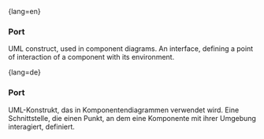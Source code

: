 {lang=en}
### Port

UML construct, used in component diagrams. An interface,
defining a point of interaction of a component
with its environment.

{lang=de}
### Port

UML-Konstrukt, das in Komponentendiagrammen verwendet wird. Eine
Schnittstelle, die einen Punkt, an dem eine Komponente
mit ihrer Umgebung interagiert, definiert.
